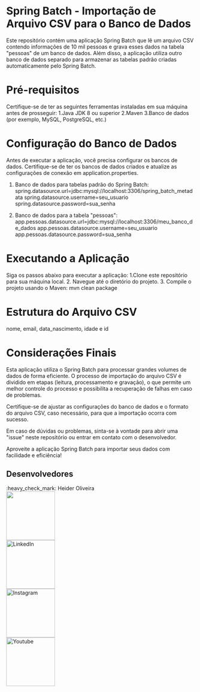 # Spring Batch - Importação de Arquivo CSV para o Banco de Dados
Este repositório contém uma aplicação Spring Batch que lê um arquivo CSV contendo informações de 10 mil pessoas e grava esses dados na tabela "pessoas" de um banco de dados. Além disso, a aplicação utiliza outro banco de dados separado para armazenar as tabelas padrão criadas automaticamente pelo Spring Batch.

# Pré-requisitos
Certifique-se de ter as seguintes ferramentas instaladas em sua máquina antes de prosseguir:
1.Java JDK 8 ou superior
2.Maven
3.Banco de dados (por exemplo, MySQL, PostgreSQL, etc.)

# Configuração do Banco de Dados
Antes de executar a aplicação, você precisa configurar os bancos de dados. Certifique-se de ter os bancos de dados criados e atualize as configurações de conexão em application.properties.

  1. Banco de dados para tabelas padrão do Spring Batch:
     spring.datasource.url=jdbc:mysql://localhost:3306/spring_batch_metadata
     spring.datasource.username=seu_usuario
     spring.datasource.password=sua_senha
     
  3. Banco de dados para a tabela "pessoas":
     app.pessoas.datasource.url=jdbc:mysql://localhost:3306/meu_banco_de_dados
     app.pessoas.datasource.username=seu_usuario
     app.pessoas.datasource.password=sua_senha

# Executando a Aplicação
Siga os passos abaixo para executar a aplicação:
1.Clone este repositório para sua máquina local.
2. Navegue até o diretório do projeto.
3. Compile o projeto usando o Maven: mvn clean package

# Estrutura do Arquivo CSV
nome, email, data_nascimento, idade e id

# Considerações Finais
Esta aplicação utiliza o Spring Batch para processar grandes volumes de dados de forma eficiente. O processo de importação do arquivo CSV é dividido em etapas (leitura, processamento e gravação), o que permite um melhor controle do processo e possibilita a recuperação de falhas em caso de problemas.

Certifique-se de ajustar as configurações do banco de dados e o formato do arquivo CSV, caso necessário, para que a importação ocorra com sucesso.

Em caso de dúvidas ou problemas, sinta-se à vontade para abrir uma "issue" neste repositório ou entrar em contato com o desenvolvedor.

Aproveite a aplicação Spring Batch para importar seus dados com facilidade e eficiência!

## Desenvolvedores
<div id="badges">
 :heavy_check_mark: Heider Oliveira 
 <br>
  <img src="https://avatars.githubusercontent.com/u/33627744?v=4" width=130>
 <br>
  <a target="_blank" href="https://www.linkedin.com/in/heider1988/">
    <img src="https://img.shields.io/badge/LinkedIn-blue?style=for-the-badge&logo=linkedin&logoColor=white" alt="LinkedIn"/ width="130">
  </a>
 <br>
  <a target="_blank" href="https://www.instagram.com/heider.oliveira/">
  <img src="https://img.shields.io/badge/Instagram-blue?style=for-the-badge&logo=instagram&logoColor=white" alt="Instagram"/ width="130">
  </a>
 <br>
  <a target="_blank" href="https://www.youtube.com/channel/UCAIx0AsetLKoPyyAGDTcZCQ">
    <img src="https://img.shields.io/badge/YouTube-FF0000?style=for-the-badge&logo=youtube&logoColor=white" alt="Youtube"/ width="130">
  </a>
</div>
